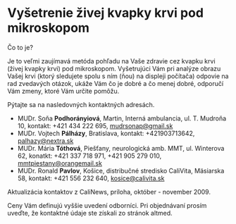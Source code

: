Vyšetrenie živej kvapky krvi pod mikroskopom
============================================

Čo to je?

Je to veľmi zaujímavá metóda pohľadu na Vaše zdravie cez kvapku krvi (živej
kvapky krvi) pod mikroskopom. Vyšetrujúci Vám pri analýze obrazu Vašej krvi
(ktorý sledujete spolu s ním (ňou) na displeji počítača) odpovie na rad
zvedavých otázok, ukáže Vám čo je dobré a čo menej dobré, odporučí Vám zmeny,
ktoré Vám určite pomôžu.

Pýtajte sa na nasledovných kontaktných adresách.

* MUDr. Soňa **Podhorányiová**, Martin, Interná ambulancia, ul. T. Mudroňa 10, kontakt: +421 434 222 695, [mudrsonap@gmail.sk](mailto:mudrsonap@gmail.sk)
* MUDr. Vojtech **Pálházy**, Bratislava, kontakt: +421903713642, [palhazy@nextra.sk](mailto:palhazy@nextra.sk)
* MUDr. Mária **Tóthová**, Piešťany, neurologická amb. MMT, ul. Winterova 62, konatkt: +421 337 718 971, +421 905 279 010, [mmtpiestany@orangemail.sk](mailto:mmtpiestany@orangemail.sk)
* MUDr. Ronald **Pavlov**, Košice, distribučné stredisko CaliVita, Mäsiarska 58, kontakt: +421 556 232 640, [kosice@calivita.sk](mailto:kosice@calivita.sk)

Aktualizácia kontaktov z CaliNews, príloha, október - november 2009.

Ceny Vám definujú vyššie uvedení odborníci. Pri objednávaní prosím uveďte, že
kontaktné údaje ste získali zo stránok altmed.

